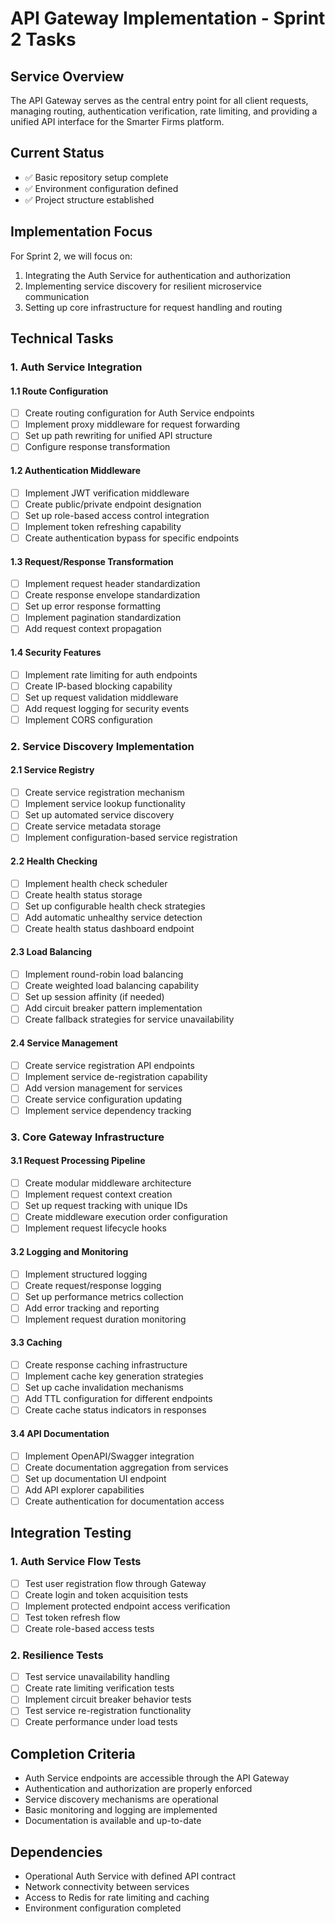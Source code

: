 # API Gateway Implementation - Sprint 2 Tasks

## Service Overview
The API Gateway serves as the central entry point for all client requests, managing routing, authentication verification, rate limiting, and providing a unified API interface for the Smarter Firms platform.

## Current Status
- ✅ Basic repository setup complete
- ✅ Environment configuration defined
- ✅ Project structure established

## Implementation Focus
For Sprint 2, we will focus on:
1. Integrating the Auth Service for authentication and authorization
2. Implementing service discovery for resilient microservice communication
3. Setting up core infrastructure for request handling and routing

## Technical Tasks

### 1. Auth Service Integration

#### 1.1 Route Configuration
- [ ] Create routing configuration for Auth Service endpoints
- [ ] Implement proxy middleware for request forwarding
- [ ] Set up path rewriting for unified API structure
- [ ] Configure response transformation

#### 1.2 Authentication Middleware
- [ ] Implement JWT verification middleware
- [ ] Create public/private endpoint designation
- [ ] Set up role-based access control integration
- [ ] Implement token refreshing capability
- [ ] Create authentication bypass for specific endpoints

#### 1.3 Request/Response Transformation
- [ ] Implement request header standardization
- [ ] Create response envelope standardization
- [ ] Set up error response formatting
- [ ] Implement pagination standardization
- [ ] Add request context propagation

#### 1.4 Security Features
- [ ] Implement rate limiting for auth endpoints
- [ ] Create IP-based blocking capability
- [ ] Set up request validation middleware
- [ ] Add request logging for security events
- [ ] Implement CORS configuration

### 2. Service Discovery Implementation

#### 2.1 Service Registry
- [ ] Create service registration mechanism
- [ ] Implement service lookup functionality
- [ ] Set up automated service discovery
- [ ] Create service metadata storage
- [ ] Implement configuration-based service registration

#### 2.2 Health Checking
- [ ] Implement health check scheduler
- [ ] Create health status storage
- [ ] Set up configurable health check strategies
- [ ] Add automatic unhealthy service detection
- [ ] Create health status dashboard endpoint

#### 2.3 Load Balancing
- [ ] Implement round-robin load balancing
- [ ] Create weighted load balancing capability
- [ ] Set up session affinity (if needed)
- [ ] Add circuit breaker pattern implementation
- [ ] Create fallback strategies for service unavailability

#### 2.4 Service Management
- [ ] Create service registration API endpoints
- [ ] Implement service de-registration capability
- [ ] Add version management for services
- [ ] Create service configuration updating
- [ ] Implement service dependency tracking

### 3. Core Gateway Infrastructure

#### 3.1 Request Processing Pipeline
- [ ] Create modular middleware architecture
- [ ] Implement request context creation
- [ ] Set up request tracking with unique IDs
- [ ] Create middleware execution order configuration
- [ ] Implement request lifecycle hooks

#### 3.2 Logging and Monitoring
- [ ] Implement structured logging
- [ ] Create request/response logging
- [ ] Set up performance metrics collection
- [ ] Add error tracking and reporting
- [ ] Implement request duration monitoring

#### 3.3 Caching
- [ ] Create response caching infrastructure
- [ ] Implement cache key generation strategies
- [ ] Set up cache invalidation mechanisms
- [ ] Add TTL configuration for different endpoints
- [ ] Create cache status indicators in responses

#### 3.4 API Documentation
- [ ] Implement OpenAPI/Swagger integration
- [ ] Create documentation aggregation from services
- [ ] Set up documentation UI endpoint
- [ ] Add API explorer capabilities
- [ ] Create authentication for documentation access

## Integration Testing

### 1. Auth Service Flow Tests
- [ ] Test user registration flow through Gateway
- [ ] Create login and token acquisition tests
- [ ] Implement protected endpoint access verification
- [ ] Test token refresh flow
- [ ] Create role-based access tests

### 2. Resilience Tests
- [ ] Test service unavailability handling
- [ ] Create rate limiting verification tests
- [ ] Implement circuit breaker behavior tests
- [ ] Test service re-registration functionality
- [ ] Create performance under load tests

## Completion Criteria
- Auth Service endpoints are accessible through the API Gateway
- Authentication and authorization are properly enforced
- Service discovery mechanisms are operational
- Basic monitoring and logging are implemented
- Documentation is available and up-to-date

## Dependencies
- Operational Auth Service with defined API contract
- Network connectivity between services
- Access to Redis for rate limiting and caching
- Environment configuration completed 